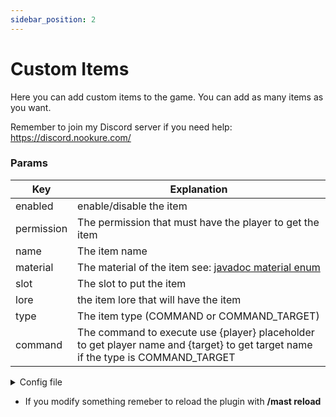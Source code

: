 ```yaml
---
sidebar_position: 2
---
```


# Custom Items


Here you can add custom items to the game.
You can add as many items as you want.

Remember to join my Discord server if you need help:
https://discord.nookure.com/


### Params


| Key        | Explanation                                                                                                                                             |
| ------------ | --------------------------------------------------------------------------------------------------------------------------------------------------------- |
| enabled    | enable/disable the item                                                                                                                                 |
| permission | The permission that must have the player to get the item                                                                                                |
| name       | The item name                                                                                                                                           |
| material   | The material of the item see: [javadoc material enum](https://javadocs.angelillo15.es/javadocs/mastaff/es/angelillo15/mast/api/material/XMaterial.html) |
| slot       | The slot to put the item                                                                                                                                |
| lore       | the item lore that will have the item                                                                                                                   |
| type       | The item type (COMMAND or COMMAND_TARGET) |
| command    | The command to execute use {player} placeholder to get player name and {target} to get target name if the type is COMMAND_TARGET |

<details><summary>Config file</summary>

```yaml
#
# Here you can add custom items to the game.
# You can add as many items as you want.
#
# Remember to join my Discord server if you need help:
# https://discord.nookure.com/
#
StaffItems:
  staffList:
    enabled: true
    permission: 'mast.item.stafflist'
    name: '&bStaff List'
    type: 'COMMAND'
    command: 'staff staffList'
    material: 'CLOCK'
    slot: 7
    lore:
      - '&7Click to open the'
      - '&7staff list.'
  banTarget:
    enabled: true
    permission: 'mast.item.kick'
    name: '&bKick Target'
    type: 'COMMAND_TARGET'
    command: 'kick {target} kicked by {player}'
    material: 'REDSTONE_BLOCK'
    slot: 2
    lore:
      - '&7Click to ban the'
      - '&7player you are looking at.'
```

</details>

* If you modify something remeber to reload the plugin with **/mast reload**